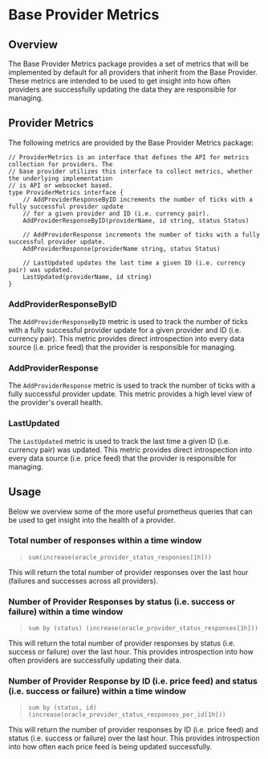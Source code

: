 # Base Provider Metrics

## Overview

The Base Provider Metrics package provides a set of metrics that will be implemented by default for all providers that inherit from the Base Provider. These metrics are intended to be used to get insight into how often providers are successfully updating the data they are responsible for managing.

## Provider Metrics

The following metrics are provided by the Base Provider Metrics package:

```golang
// ProviderMetrics is an interface that defines the API for metrics collection for providers. The
// base provider utilizes this interface to collect metrics, whether the underlying implementation
// is API or websocket based.
type ProviderMetrics interface {
	// AddProviderResponseByID increments the number of ticks with a fully successful provider update
	// for a given provider and ID (i.e. currency pair).
	AddProviderResponseByID(providerName, id string, status Status)

	// AddProviderResponse increments the number of ticks with a fully successful provider update.
	AddProviderResponse(providerName string, status Status)

	// LastUpdated updates the last time a given ID (i.e. currency pair) was updated.
	LastUpdated(providerName, id string)
}
```

### AddProviderResponseByID

The `AddProviderResponseByID` metric is used to track the number of ticks with a fully successful provider update for a given provider and ID (i.e. currency pair). This metric provides direct introspection into every data source (i.e. price feed) that the provider is responsible for managing.

### AddProviderResponse

The `AddProviderResponse` metric is used to track the number of ticks with a fully successful provider update. This metric provides a high level view of the provider's overall health.

### LastUpdated

The `LastUpdated` metric is used to track the last time a given ID (i.e. currency pair) was updated. This metric provides direct introspection into every data source (i.e. price feed) that the provider is responsible for managing.

## Usage

Below we overview some of the more useful prometheus queries that can be used to get insight into the health of a provider.

### Total number of responses within a time window

> ```promql
> sum(increase(oracle_provider_status_responses[1h]))
> ```

This will return the total number of provider responses over the last hour (failures and successes across all providers).


### Number of Provider Responses by status (i.e. success or failure) within a time window

> ```promql
> sum by (status) (increase(oracle_provider_status_responses[1h]))
> ```

This will return the total number of provider responses by status (i.e. success or failure) over the last hour. This provides introspection into how often providers are successfully updating their data.

### Number of Provider Response by ID (i.e. price feed) and status (i.e. success or failure) within a time window

> ```promql
> sum by (status, id) (increase(oracle_provider_status_responses_per_id[1h]))
> ```

This will return the number of provider responses by ID (i.e. price feed) and status (i.e. success or failure) over the last hour. This provides introspection into how often each price feed is being updated successfully.





